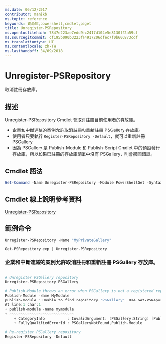 ```yaml
---
ms.date: 06/12/2017
contributor: manikb
ms.topic: reference
keywords: 資源庫,powershell,cmdlet,psget
title: Unregister-PSRepository
ms.openlocfilehash: 7847e223ae7edd9ec2417d104e5e8130f92a59cf
ms.sourcegitcommit: cf195b090b3223fa4917206dfec7f0b603873cdf
ms.translationtype: HT
ms.contentlocale: zh-TW
ms.lasthandoff: 04/09/2018
---
```

# <a name="unregister-psrepository"></a>Unregister-PSRepository

取消註冊存放庫。

## <a name="description"></a>描述

Unregister-PSRepository Cmdlet 會取消註冊目前使用者的存放庫。
- 企業和中斷連線的案例允許取消註冊和重新註冊 PSGallery 存放庫。
- 使用者只要執行 `Register-PSRepository -Default`，就可以重新註冊 PSGallery
- 因為 PSGallery 是 Publish-Module 和 Publish-Script Cmdlet 中的預設發行存放庫，所以如果已註冊的存放庫清單中沒有 PSGallery，則會擲回錯誤。

## <a name="cmdlet-syntax"></a>Cmdlet 語法

```powershell
Get-Command -Name Unregister-PSRepository -Module PowerShellGet -Syntax
```
## <a name="cmdlet-online-help-reference"></a>Cmdlet 線上說明參考資料

[Unregister-PSRepository](http://go.microsoft.com/fwlink/?LinkID=517130)

## <a name="example-commands"></a>範例命令

```powershell
Unregister-PSRepository -Name "MyPrivateGallery"

Get-PSRepository exp | Unregister-PSRepository
```

### <a name="unregistration-and-re-registration-of-the-psgallery-repository-is-allowed-for-an-enterprise-and-disconnected-scenarios"></a>企業和中斷連線的案例允許取消註冊和重新註冊 PSGallery 存放庫。
```powershell

# Unregister PSGallery repository
Unregister-PSRepository PSGallery

# Publish-Module throws an error when PSGallery is not a registered repository
Publish-Module -Name MyModule
publish-module : Unable to find repository 'PSGallery'. Use Get-PSRepository to see all available repositories. Try again after specifying a valid repository name. You can use 'Register-PSRepository -Default' to register the PSGallery repository.
At line:1 char:1
+ publish-module -name mymodule
+ ~~~~~~~~~~~~~~~~~~~~~~~~~~~~~
    + CategoryInfo          : InvalidArgument: (PSGallery:String) [Publish-Module], ArgumentException
    + FullyQualifiedErrorId : PSGalleryNotFound,Publish-Module

# Re-register PSGallery repository
Register-PSRepository -Default
```